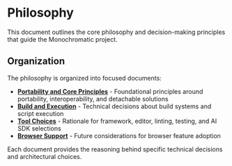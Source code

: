# Philosophy

This document outlines the core philosophy and decision-making principles that guide the Monochromatic project.

## Organization

The philosophy is organized into focused documents:

- **[Portability and Core Principles](PHILOSOPHY.portability.md)** - Foundational principles around portability, interoperability, and detachable solutions
- **[Build and Execution](PHILOSOPHY.build-execution.md)** - Technical decisions about build systems and script execution
- **[Tool Choices](PHILOSOPHY.tool-choices.md)** - Rationale for framework, editor, linting, testing, and AI SDK selections
- **[Browser Support](PHILOSOPHY.browser-support.md)** - Future considerations for browser feature adoption

Each document provides the reasoning behind specific technical decisions and architectural choices.